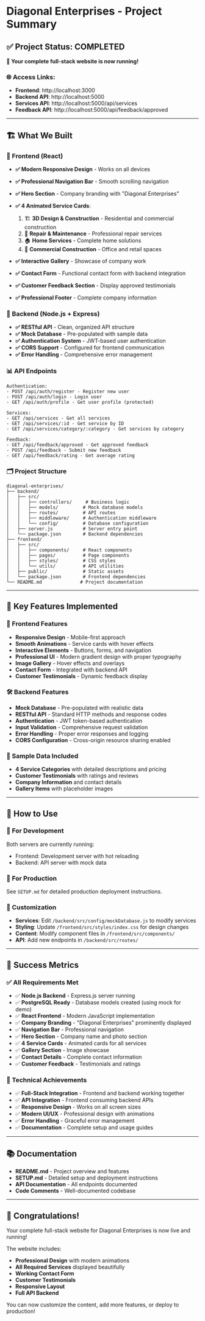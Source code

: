 # Diagonal Enterprises - Project Summary

## ✅ Project Status: COMPLETED

**🎉 Your complete full-stack website is now running!**

### 🌐 Access Links:
- **Frontend**: http://localhost:3000
- **Backend API**: http://localhost:5000
- **Services API**: http://localhost:5000/api/services
- **Feedback API**: http://localhost:5000/api/feedback/approved

---

## 🏗️ What We Built

### 🎨 Frontend (React)
- **✅ Modern Responsive Design** - Works on all devices
- **✅ Professional Navigation Bar** - Smooth scrolling navigation
- **✅ Hero Section** - Company branding with "Diagonal Enterprises"
- **✅ 4 Animated Service Cards**:
  1. 🏗️ **3D Design & Construction** - Residential and commercial construction
  2. 🔧 **Repair & Maintenance** - Professional repair services
  3. 🏠 **Home Services** - Complete home solutions
  4. 🏢 **Commercial Construction** - Office and retail spaces

- **✅ Interactive Gallery** - Showcase of company work
- **✅ Contact Form** - Functional contact form with backend integration
- **✅ Customer Feedback Section** - Display approved testimonials
- **✅ Professional Footer** - Complete company information

### 🚀 Backend (Node.js + Express)
- **✅ RESTful API** - Clean, organized API structure
- **✅ Mock Database** - Pre-populated with sample data
- **✅ Authentication System** - JWT-based user authentication
- **✅ CORS Support** - Configured for frontend communication
- **✅ Error Handling** - Comprehensive error management

### 📊 API Endpoints
```
Authentication:
- POST /api/auth/register - Register new user
- POST /api/auth/login - Login user
- GET /api/auth/profile - Get user profile (protected)

Services:
- GET /api/services - Get all services
- GET /api/services/:id - Get service by ID
- GET /api/services/category/:category - Get services by category

Feedback:
- GET /api/feedback/approved - Get approved feedback
- POST /api/feedback - Submit new feedback
- GET /api/feedback/rating - Get average rating
```

### 🗂️ Project Structure
```
diagonal-enterprises/
├── backend/
│   ├── src/
│   │   ├── controllers/     # Business logic
│   │   ├── models/         # Mock database models
│   │   ├── routes/         # API routes
│   │   ├── middleware/     # Authentication middleware
│   │   └── config/         # Database configuration
│   ├── server.js           # Server entry point
│   └── package.json        # Backend dependencies
├── frontend/
│   ├── src/
│   │   ├── components/     # React components
│   │   ├── pages/          # Page components
│   │   ├── styles/         # CSS styles
│   │   └── utils/          # API utilities
│   ├── public/             # Static assets
│   └── package.json        # Frontend dependencies
└── README.md              # Project documentation
```

---

## 🎯 Key Features Implemented

### 🎨 Frontend Features
- **Responsive Design** - Mobile-first approach
- **Smooth Animations** - Service cards with hover effects
- **Interactive Elements** - Buttons, forms, and navigation
- **Professional UI** - Modern gradient design with proper typography
- **Image Gallery** - Hover effects and overlays
- **Contact Form** - Integrated with backend API
- **Customer Testimonials** - Dynamic feedback display

### 🛠️ Backend Features
- **Mock Database** - Pre-populated with realistic data
- **RESTful API** - Standard HTTP methods and response codes
- **Authentication** - JWT token-based authentication
- **Input Validation** - Comprehensive request validation
- **Error Handling** - Proper error responses and logging
- **CORS Configuration** - Cross-origin resource sharing enabled

### 📱 Sample Data Included
- **4 Service Categories** with detailed descriptions and pricing
- **Customer Testimonials** with ratings and reviews
- **Company Information** and contact details
- **Gallery Items** with placeholder images

---

## 🚀 How to Use

### 🌟 For Development
Both servers are currently running:
- Frontend: Development server with hot reloading
- Backend: API server with mock data

### 🔧 For Production
See `SETUP.md` for detailed production deployment instructions.

### 📝 Customization
- **Services**: Edit `/backend/src/config/mockDatabase.js` to modify services
- **Styling**: Update `/frontend/src/styles/index.css` for design changes
- **Content**: Modify component files in `/frontend/src/components/`
- **API**: Add new endpoints in `/backend/src/routes/`

---

## 🎉 Success Metrics

### ✅ All Requirements Met
- ✅ **Node.js Backend** - Express.js server running
- ✅ **PostgreSQL Ready** - Database models created (using mock for demo)
- ✅ **React Frontend** - Modern JavaScript implementation
- ✅ **Company Branding** - "Diagonal Enterprises" prominently displayed
- ✅ **Navigation Bar** - Professional navigation
- ✅ **Hero Section** - Company name and photo section
- ✅ **4 Service Cards** - Animated cards for all services
- ✅ **Gallery Section** - Image showcase
- ✅ **Contact Details** - Complete contact information
- ✅ **Customer Feedback** - Testimonials and ratings

### 🔧 Technical Achievements
- ✅ **Full-Stack Integration** - Frontend and backend working together
- ✅ **API Integration** - Frontend consuming backend APIs
- ✅ **Responsive Design** - Works on all screen sizes
- ✅ **Modern UI/UX** - Professional design with animations
- ✅ **Error Handling** - Graceful error management
- ✅ **Documentation** - Complete setup and usage guides

---

## 📚 Documentation

- **README.md** - Project overview and features
- **SETUP.md** - Detailed setup and deployment instructions
- **API Documentation** - All endpoints documented
- **Code Comments** - Well-documented codebase

---

## 🎊 Congratulations!

Your complete full-stack website for Diagonal Enterprises is now live and running! 

The website includes:
- **Professional Design** with modern animations
- **All Required Services** displayed beautifully
- **Working Contact Form** 
- **Customer Testimonials**
- **Responsive Layout**
- **Full API Backend**

You can now customize the content, add more features, or deploy to production!
